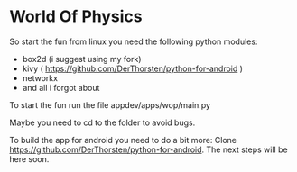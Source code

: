 # World Of Physics

So start the fun from linux you need the following python modules:
  - box2d  (i suggest using my fork)
  - kivy  ( https://github.com/DerThorsten/python-for-android )
  - networkx
  - and all i forgot about 
  
To start the fun run the 
  file appdev/apps/wop/main.py  
  
Maybe you need to cd to the folder to avoid bugs.

To build the app for android you need to do a bit more:
Clone https://github.com/DerThorsten/python-for-android.
The next steps will be here soon.
